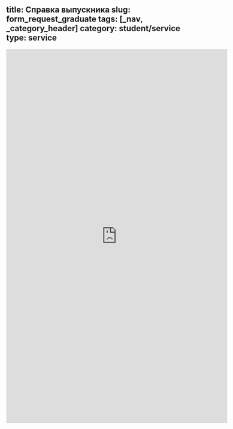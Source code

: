 title: Справка выпускника
slug: form_request_graduate
tags: [_nav, _category_header]
category: student/service
type: service
---

<iframe src="https://docs.google.com/forms/d/1OCJi35N1zsiuJ5T5gkuazQTxRPA8DhPV_kB62SAt8yk/viewform?embedded=true" width="590" height="1000" frameborder="0" marginheight="0" marginwidth="0">Загрузка...</iframe>